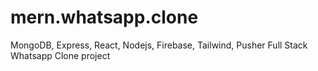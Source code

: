 # mern.whatsapp.clone
MongoDB, Express, React, Nodejs, Firebase, Tailwind, Pusher Full Stack Whatsapp Clone project

